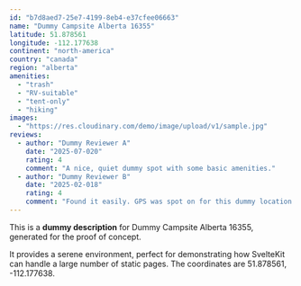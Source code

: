 ```yaml
---
id: "b7d8aed7-25e7-4199-8eb4-e37cfee06663"
name: "Dummy Campsite Alberta 16355"
latitude: 51.878561
longitude: -112.177638
continent: "north-america"
country: "canada"
region: "alberta"
amenities:
  - "trash"
  - "RV-suitable"
  - "tent-only"
  - "hiking"
images:
  - "https://res.cloudinary.com/demo/image/upload/v1/sample.jpg"
reviews:
  - author: "Dummy Reviewer A"
    date: "2025-07-020"
    rating: 4
    comment: "A nice, quiet dummy spot with some basic amenities."
  - author: "Dummy Reviewer B"
    date: "2025-02-018"
    rating: 4
    comment: "Found it easily. GPS was spot on for this dummy location."
---
```


This is a **dummy description** for Dummy Campsite Alberta 16355, generated for the proof of concept.

It provides a serene environment, perfect for demonstrating how SvelteKit can handle a large number of static pages. The coordinates are 51.878561, -112.177638.
